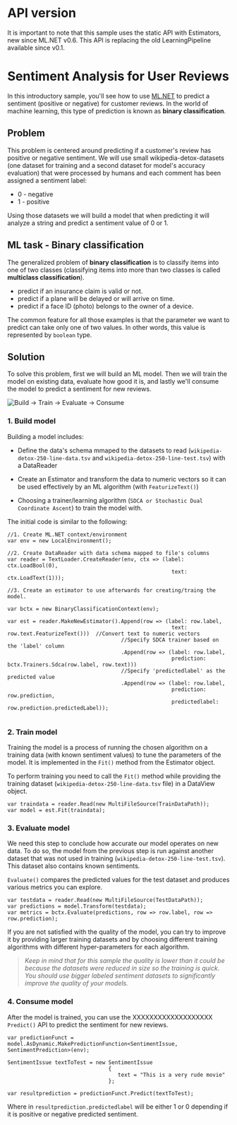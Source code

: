 # API version
It is important to note that this sample uses the static API with Estimators, new since ML.NET v0.6.
This API is replacing the old LearningPipeline available since v0.1.

# Sentiment Analysis for User Reviews
In this introductory sample, you'll see how to use [ML.NET](https://www.microsoft.com/net/learn/apps/machine-learning-and-ai/ml-dotnet) to predict a sentiment (positive or negative) for customer reviews. In the world of machine learning, this type of prediction is known as **binary classification**.

## Problem
This problem is centered around predicting if a customer's review has positive or negative sentiment. We will use small wikipedia-detox-datasets (one dataset for training and a second dataset for model's accuracy evaluation) that were processed by humans and each comment has been assigned a sentiment label: 
* 0 - negative
* 1 - positive

Using those datasets we will build a model that when predicting it will analyze a string and predict a sentiment value of 0 or 1.

## ML task - Binary classification
The generalized problem of **binary classification** is to classify items into one of two classes (classifying items into more than two classes is called **multiclass classification**).

* predict if an insurance claim is valid or not.
* predict if a plane will be delayed or will arrive on time.
* predict if a face ID (photo) belongs to the owner of a device.

The common feature for all those examples is that the parameter we want to predict can take only one of two values. In other words, this value is represented by `boolean` type.

## Solution
To solve this problem, first we will build an ML model. Then we will train the model on existing data, evaluate how good it is, and lastly we'll consume the model to predict a sentiment for new reviews.

![Build -> Train -> Evaluate -> Consume](https://github.com/dotnet/machinelearning-samples/raw/master/samples/getting-started/shared_content/modelpipeline.png)

### 1. Build model

Building a model includes: 

* Define the data's schema mmaped to the datasets to read (`wikipedia-detox-250-line-data.tsv` and `wikipedia-detox-250-line-test.tsv`) with a DataReader

* Create an Estimator and transform the data to numeric vectors so it can be used effectively by an ML algorithm (with `FeaturizeText()`)

* Choosing a trainer/learning algorithm (`SDCA or Stochastic Dual Coordinate Ascent`) to train the model with. 

The initial code is similar to the following:

```CSharp
//1. Create ML.NET context/environment
var env = new LocalEnvironment();

//2. Create DataReader with data schema mapped to file's columns
var reader = TextLoader.CreateReader(env, ctx => (label: ctx.LoadBool(0),
                                                    text: ctx.LoadText(1)));

//3. Create an estimator to use afterwards for creating/traing the model.

var bctx = new BinaryClassificationContext(env);

var est = reader.MakeNewEstimator().Append(row => (label: row.label,
                                                    text: row.text.FeaturizeText()))  //Convert text to numeric vectors 
                                    //Specify SDCA trainer based on the 'label' column
                                    .Append(row => (label: row.label,
                                                    prediction: bctx.Trainers.Sdca(row.label, row.text)))
                                    //Specify 'predictedlabel' as the predicted value
                                    .Append(row => (label: row.label,
                                                    prediction: row.prediction,
                                                    predictedlabel: row.prediction.predictedLabel));


```

### 2. Train model
Training the model is a process of running the chosen algorithm on a training data (with known sentiment values) to tune the parameters of the model. It is implemented in the `Fit()` method from the Estimator object. 

To perform training you need to call the `Fit()` method while providing the training dataset (`wikipedia-detox-250-line-data.tsv` file) in a DataView object.

```CSharp
var traindata = reader.Read(new MultiFileSource(TrainDataPath));            
var model = est.Fit(traindata);
```

### 3. Evaluate model
We need this step to conclude how accurate our model operates on new data. To do so, the model from the previous step is run against another dataset that was not used in training (`wikipedia-detox-250-line-test.tsv`). This dataset also contains known sentiments. 

`Evaluate()` compares the predicted values for the test dataset and produces various metrics you can explore.

```CSharp
var testdata = reader.Read(new MultiFileSource(TestDataPath));
var predictions = model.Transform(testdata);
var metrics = bctx.Evaluate(predictions, row => row.label, row => row.prediction);
```

If you are not satisfied with the quality of the model, you can try to improve it by providing larger training datasets and by choosing different training algorithms with different hyper-parameters for each algorithm.

>*Keep in mind that for this sample the quality is lower than it could be because the datasets were reduced in size so the training is quick. You should use bigger labeled sentiment datasets to significantly improve the quality of your models.*

### 4. Consume model
After the model is trained, you can use the XXXXXXXXXXXXXXXXXXX `Predict()` API to predict the sentiment for new reviews. 

```CSharp
var predictionFunct = model.AsDynamic.MakePredictionFunction<SentimentIssue, SentimentPrediction>(env);

SentimentIssue textToTest = new SentimentIssue
                                {
                                   text = "This is a very rude movie"
                                };

var resultprediction = predictionFunct.Predict(textToTest);
```

Where in `resultprediction.predictedlabel` will be either 1 or 0 depending if it is positive or negative predicted sentiment.

